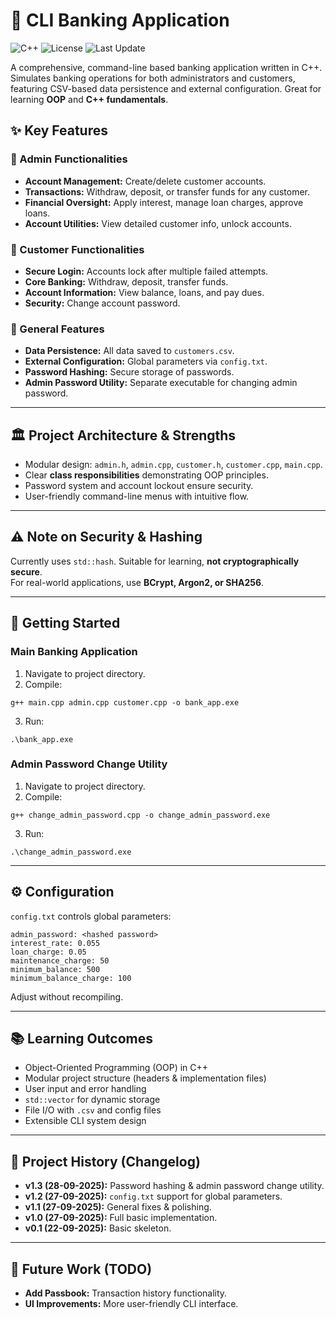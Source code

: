 # 🏦 CLI Banking Application

![C++](https://img.shields.io/badge/Language-C++-blue)
![License](https://img.shields.io/badge/License-MIT-green)
![Last Update](https://img.shields.io/badge/Last%20Update-28--09--2025-orange)

A comprehensive, command-line based banking application written in C++. Simulates banking operations for both administrators and customers, featuring CSV-based data persistence and external configuration. Great for learning **OOP** and **C++ fundamentals**.


## ✨ Key Features

### 🤵 Admin Functionalities
- **Account Management:** Create/delete customer accounts.  
- **Transactions:** Withdraw, deposit, or transfer funds for any customer.  
- **Financial Oversight:** Apply interest, manage loan charges, approve loans.  
- **Account Utilities:** View detailed customer info, unlock accounts.  

### 👤 Customer Functionalities
- **Secure Login:** Accounts lock after multiple failed attempts.  
- **Core Banking:** Withdraw, deposit, transfer funds.  
- **Account Information:** View balance, loans, and pay dues.  
- **Security:** Change account password.  

### 🔧 General Features
- **Data Persistence:** All data saved to `customers.csv`.  
- **External Configuration:** Global parameters via `config.txt`.  
- **Password Hashing:** Secure storage of passwords.  
- **Admin Password Utility:** Separate executable for changing admin password.  

---

## 🏛️ Project Architecture & Strengths
- Modular design: `admin.h`, `admin.cpp`, `customer.h`, `customer.cpp`, `main.cpp`.  
- Clear **class responsibilities** demonstrating OOP principles.  
- Password system and account lockout ensure security.  
- User-friendly command-line menus with intuitive flow.  

---

## ⚠️ Note on Security & Hashing
Currently uses `std::hash`. Suitable for learning, **not cryptographically secure**.  
For real-world applications, use **BCrypt, Argon2, or SHA256**.

---

## 🚀 Getting Started

### Main Banking Application
1. Navigate to project directory.  
2. Compile:

```
g++ main.cpp admin.cpp customer.cpp -o bank_app.exe
```

3. Run:

```
.\bank_app.exe
```

### Admin Password Change Utility
1. Navigate to project directory.  
2. Compile:

```
g++ change_admin_password.cpp -o change_admin_password.exe
```

3. Run:

```
.\change_admin_password.exe
```

---

## ⚙️ Configuration

`config.txt` controls global parameters:

```text
admin_password: <hashed password>
interest_rate: 0.055
loan_charge: 0.05
maintenance_charge: 50
minimum_balance: 500
minimum_balance_charge: 100
```

Adjust without recompiling.

---

## 📚 Learning Outcomes
- Object-Oriented Programming (OOP) in C++  
- Modular project structure (headers & implementation files)  
- User input and error handling  
- `std::vector` for dynamic storage  
- File I/O with `.csv` and config files  
- Extensible CLI system design  

---

## 📜 Project History (Changelog)
- **v1.3 (28-09-2025):** Password hashing & admin password change utility.  
- **v1.2 (27-09-2025):** `config.txt` support for global parameters.  
- **v1.1 (27-09-2025):** General fixes & polishing.  
- **v1.0 (27-09-2025):** Full basic implementation.  
- **v0.1 (22-09-2025):** Basic skeleton.

---

## 🎯 Future Work (TODO)
- **Add Passbook:** Transaction history functionality.  
- **UI Improvements:** More user-friendly CLI interface.
